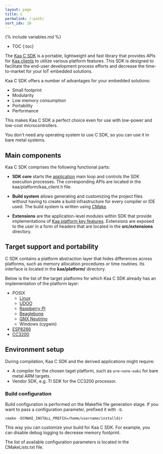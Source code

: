 ```yaml
---
layout: page
title: C
permalink: /:path/
sort_idx: 10
---
```


{% include variables.md %}

* TOC
{:toc}

The [Kaa C SDK]({{root_url}}Glossary/#endpoint-sdk) is a portable, lightweight and fast library that provides APIs for [Kaa clients]({{root_url}}Glossary/#kaa-client) to utilize various platform features.
This SDK is designed to facilitate the end-user development process efforts and decrease the time-to-market for your IoT embedded solutions.

Kaa C SDK offers a number of advantages for your embedded solutions:

- Small footprint
- Modularity
- Low memory consumption
- Portability
- Performance

This makes Kaa C SDK a perfect choice even for use with low-power and low-cost microcontrollers.

You don't need any operating system to use C SDK, so you can use it in bare metal systems.

## Main components

Kaa C SDK comprises the following functional parts:

- **SDK core** starts the [application]({{root_url}}Glossary/#kaa-application) main loop and controls the SDK execution processes.
The corresponding APIs are located in the kaa/platform/kaa_client.h file.

- **Build system** allows generating and customizing the project files without having to create a build infrastructure for every compiler or IDE used.
The build system is written using [CMake](https://cmake.org/).

- **Extensions** are the application-level modules within SDK that provide implementations of [Kaa platform key features]({{root_url}}Programming-guide/Key-platform-features/).
Extensions are exposed to the user in a form of headers that are located in the **src/extensions** directory.

## Target support and portability

C SDK contains a platform abstraction layer that hides differences across platforms, such as memory allocation procedures or time routines.
Its interface is located in the **kaa/platform/** directory.

Below is the list of the target platforms for which Kaa C SDK already has an implementation of the platform layer:

- POSIX
    - [Linux]({{root_url}}Programming-guide/Using-Kaa-endpoint-SDKs/C/SDK-Linux/)
    - [UDOO]({{root_url}}Programming-guide/Using-Kaa-endpoint-SDKs/C/SDK-UDOO/)
    - [Raspberry PI]({{root_url}}Programming-guide/Using-Kaa-endpoint-SDKs/C/SDK-RPi/)
    - [Beaglebone]({{root_url}}Programming-guide/Using-Kaa-endpoint-SDKs/C/SDK-Beaglebone/)
    - [QNX Neutrino]({{root_url}}Programming-guide/Using-Kaa-endpoint-SDKs/C/SDK-QNX-Neutrino/)
    - Windows (cygwin)
- [ESP8266]({{root_url}}Programming-guide/Using-Kaa-endpoint-SDKs/C/SDK-ESP8266/)
- [CC3200]({{root_url}}Programming-guide/Using-Kaa-endpoint-SDKs/C/SDK-TI-CC3200/)

## Environment setup

During compilation, Kaa C SDK and the derived applications might require:

 - A compiler for the chosen taget platform, such as `arm-none-eabi` for bare metal ARM targets.
 - Vendor SDK, e.g. TI SDK for the CC3200 processor.

### Build configuration

Build configuration is performed on the Makefile file generation stage.
If you want to pass a configuration parameter, prefixed it with `-D`.

    cmake -DCMAKE_INSTALL_PREFIX=/home/username/installdir

This way you can customize your build for Kaa C SDK.
For example, you can disable debug logging to decrease memory footprint.

The list of available configuration parameters is located in the CMakeLists.txt file.
